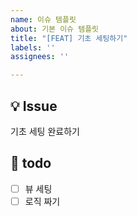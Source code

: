 ```yaml
---
name: 이슈 템플릿
about: 기본 이슈 템플릿
title: "[FEAT] 기초 세팅하기"
labels: ''
assignees: ''

---
```


## 💡 Issue
기초 세팅 완료하기

## 📝 todo
- [ ] 뷰 세팅
- [ ] 로직 짜기
